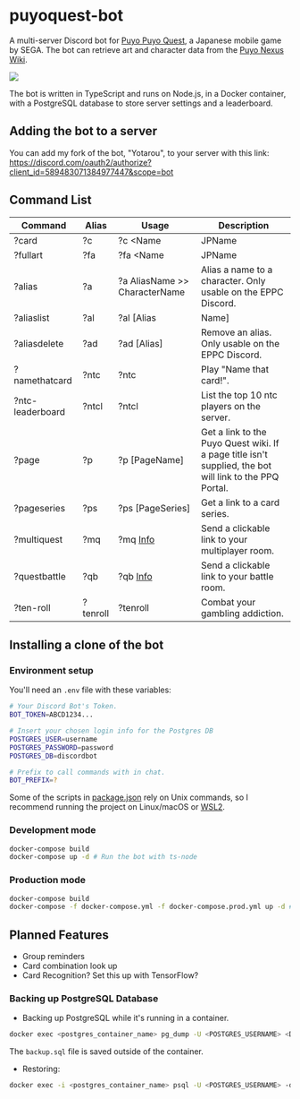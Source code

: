 # puyoquest-bot

A multi-server Discord bot for [Puyo Puyo Quest](http://puyopuyoquest.sega-net.com/), a Japanese mobile game by SEGA. The bot can retrieve art and character data from the [Puyo Nexus Wiki](https://puyonexus.com/wiki/PPQ:Portal).

[<img src="https://i.imgur.com/jtqI1Fs.png">](https://puyonexus.com/wiki/PPQ:Steam_City_Arle/%E2%98%857)

The bot is written in TypeScript and runs on Node.js, in a Docker container, with a PostgreSQL database to store server settings and a leaderboard.

## Adding the bot to a server

You can add my fork of the bot, "Yotarou", to your server with this link: https://discord.com/oauth2/authorize?client_id=589483071384977447&scope=bot

## Command List

| Command          | Alias    | Usage                             | Description                                                                                             |
| ---------------- | -------- | --------------------------------- | ------------------------------------------------------------------------------------------------------- |
| ?card            | ?c       | ?c <Name                          | JPName                                                                                                  | Alias> [rarity#] | Get a card's rarities, or supply a rarity to get full details. |
| ?fullart         | ?fa      | ?fa <Name                         | JPName                                                                                                  | Alias> [rarity#] | Request a card's full body art. Includes any asymmetrical and Full Power art. |
| ?alias           | ?a       | ?a AliasName >> CharacterName     | Alias a name to a character. Only usable on the EPPC Discord.                                           |
| ?aliaslist       | ?al      | ?al [Alias                        | Name]                                                                                                   | View the aliases available for a character. |
| ?aliasdelete     | ?ad      | ?ad [Alias]                       | Remove an alias. Only usable on the EPPC Discord.                                                       |
| ?namethatcard    | ?ntc     | ?ntc                              | Play "Name that card!".                                                                                 |
| ?ntc-leaderboard | ?ntcl    | ?ntcl                             | List the top 10 ntc players on the server.                                                              |
| ?page            | ?p       | ?p [PageName]                     | Get a link to the Puyo Quest wiki. If a page title isn't supplied, the bot will link to the PPQ Portal. |
| ?pageseries      | ?ps      | ?ps [PageSeries]                  | Get a link to a card series.                                                                            |
| ?multiquest      | ?mq      | ?mq <RoomCode> [Info]([Duration]) | Send a clickable link to your multiplayer room.                                                         |
| ?questbattle     | ?qb      | ?qb <RoomCode> [Info]([Duration]) | Send a clickable link to your battle room.                                                              |
| ?ten-roll        | ?tenroll | ?tenroll                          | Combat your gambling addiction.                                                                         |

## Installing a clone of the bot

### Environment setup

You'll need an `.env` file with these variables:

```bash
# Your Discord Bot's Token.
BOT_TOKEN=ABCD1234...

# Insert your chosen login info for the Postgres DB
POSTGRES_USER=username
POSTGRES_PASSWORD=password
POSTGRES_DB=discordbot

# Prefix to call commands with in chat.
BOT_PREFIX=?
```

Some of the scripts in [package.json](package.json) rely on Unix commands, so I recommend running the project on Linux/macOS or [WSL2](https://docs.microsoft.com/en-us/windows/wsl/about).

### Development mode

```bash
docker-compose build
docker-compose up -d # Run the bot with ts-node
```

### Production mode

```bash
docker-compose build
docker-compose -f docker-compose.yml -f docker-compose.prod.yml up -d # Compile JS & run in node
```

## Planned Features

- Group reminders
- Card combination look up
- Card Recognition? Set this up with TensorFlow?

### Backing up PostgreSQL Database

- Backing up PostgreSQL while it's running in a container.

```bash
docker exec <postgres_container_name> pg_dump -U <POSTGRES_USERNAME> <DATABASE_NAME> > backup.sql
```

The `backup.sql` file is saved outside of the container.

- Restoring:

```bash
docker exec -i <postgres_container_name> psql -U <POSTGRES_USERNAME> -d <DATABASE_NAME> < backup.sql
```
